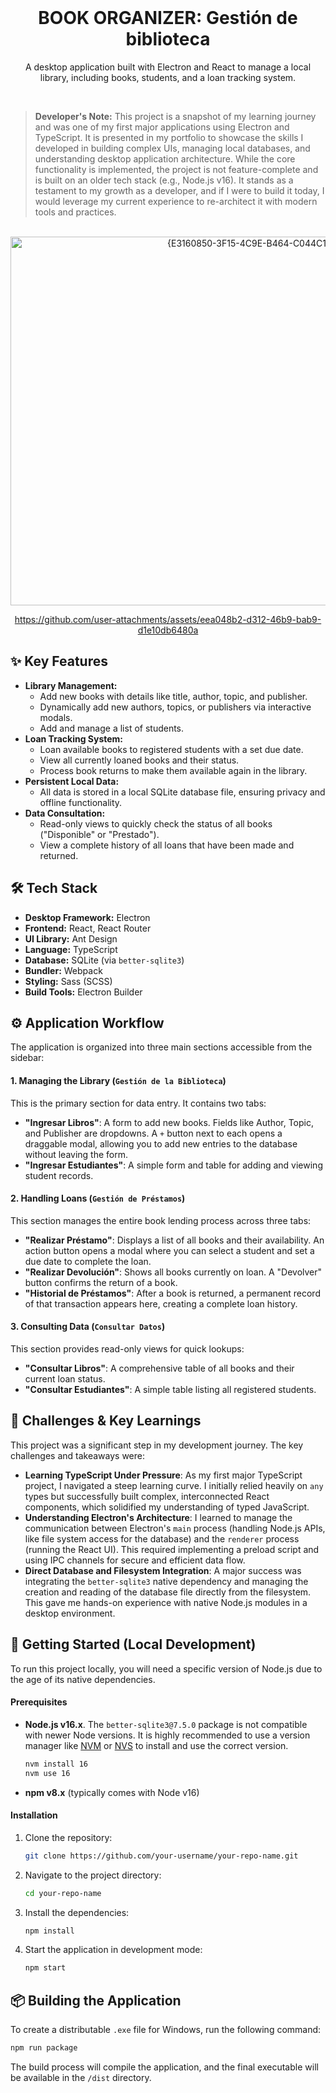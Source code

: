 <br/>
<div align="center">
  <h1 align="center">BOOK ORGANIZER: Gestión de biblioteca</h1>
  <p align="center">
    A desktop application built with Electron and React to manage a local library, including books, students, and a loan tracking system.
  </p>
</div>

<br/>

> **Developer's Note:**
> This project is a snapshot of my learning journey and was one of my first major applications using Electron and TypeScript. It is presented in my portfolio to showcase the skills I developed in building complex UIs, managing local databases, and understanding desktop application architecture. While the core functionality is implemented, the project is not feature-complete and is built on an older tech stack (e.g., Node.js v16). It stands as a testament to my growth as a developer, and if I were to build it today, I would leverage my current experience to re-architect it with modern tools and practices.

<br/>

<div align="center">
  <img width="800" height="590" alt="{E3160850-3F15-4C9E-B464-C044C1B46A80}" src="https://github.com/user-attachments/assets/fdf9ef2e-b6a6-4b55-8be6-ff07d779656d" />
  
https://github.com/user-attachments/assets/eea048b2-d312-46b9-bab9-d1e10db6480a
</div>

## ✨ Key Features

*   **Library Management:**
    *   Add new books with details like title, author, topic, and publisher.
    *   Dynamically add new authors, topics, or publishers via interactive modals.
    *   Add and manage a list of students.
*   **Loan Tracking System:**
    *   Loan available books to registered students with a set due date.
    *   View all currently loaned books and their status.
    *   Process book returns to make them available again in the library.
*   **Persistent Local Data:**
    *   All data is stored in a local SQLite database file, ensuring privacy and offline functionality.
*   **Data Consultation:**
    *   Read-only views to quickly check the status of all books ("Disponible" or "Prestado").
    *   View a complete history of all loans that have been made and returned.

## 🛠️ Tech Stack

*   **Desktop Framework:** Electron
*   **Frontend:** React, React Router
*   **UI Library:** Ant Design
*   **Language:** TypeScript
*   **Database:** SQLite (via `better-sqlite3`)
*   **Bundler:** Webpack
*   **Styling:** Sass (SCSS)
*   **Build Tools:** Electron Builder

## ⚙️ Application Workflow

The application is organized into three main sections accessible from the sidebar:

#### 1. Managing the Library (`Gestión de la Biblioteca`)
This is the primary section for data entry. It contains two tabs:
*   **"Ingresar Libros"**: A form to add new books. Fields like Author, Topic, and Publisher are dropdowns. A `+` button next to each opens a draggable modal, allowing you to add new entries to the database without leaving the form.
*   **"Ingresar Estudiantes"**: A simple form and table for adding and viewing student records.

#### 2. Handling Loans (`Gestión de Préstamos`)
This section manages the entire book lending process across three tabs:
*   **"Realizar Préstamo"**: Displays a list of all books and their availability. An action button opens a modal where you can select a student and set a due date to complete the loan.
*   **"Realizar Devolución"**: Shows all books currently on loan. A "Devolver" button confirms the return of a book.
*   **"Historial de Préstamos"**: After a book is returned, a permanent record of that transaction appears here, creating a complete loan history.

#### 3. Consulting Data (`Consultar Datos`)
This section provides read-only views for quick lookups:
*   **"Consultar Libros"**: A comprehensive table of all books and their current loan status.
*   **"Consultar Estudiantes"**: A simple table listing all registered students.

## 🌱 Challenges & Key Learnings

This project was a significant step in my development journey. The key challenges and takeaways were:

*   **Learning TypeScript Under Pressure**: As my first major TypeScript project, I navigated a steep learning curve. I initially relied heavily on `any` types but successfully built complex, interconnected React components, which solidified my understanding of typed JavaScript.
*   **Understanding Electron's Architecture**: I learned to manage the communication between Electron's `main` process (handling Node.js APIs, like file system access for the database) and the `renderer` process (running the React UI). This required implementing a preload script and using IPC channels for secure and efficient data flow.
*   **Direct Database and Filesystem Integration**: A major success was integrating the `better-sqlite3` native dependency and managing the creation and reading of the database file directly from the filesystem. This gave me hands-on experience with native Node.js modules in a desktop environment.

## 🚀 Getting Started (Local Development)

To run this project locally, you will need a specific version of Node.js due to the age of its native dependencies.

#### Prerequisites
*   **Node.js v16.x**. The `better-sqlite3@7.5.0` package is not compatible with newer Node versions. It is highly recommended to use a version manager like [NVM](https://github.com/nvm-sh/nvm) or [NVS](https://github.com/jasongin/nvs) to install and use the correct version.
    ```sh
    nvm install 16
    nvm use 16
    ```
*   **npm v8.x** (typically comes with Node v16)

#### Installation
1.  Clone the repository:
    ```bash
    git clone https://github.com/your-username/your-repo-name.git
    ```
2.  Navigate to the project directory:
    ```bash
    cd your-repo-name
    ```
3.  Install the dependencies:
    ```bash
    npm install
    ```
4.  Start the application in development mode:
    ```bash
    npm start
    ```

## 📦 Building the Application

To create a distributable `.exe` file for Windows, run the following command:

```bash
npm run package
```

The build process will compile the application, and the final executable will be available in the `/dist` directory.
